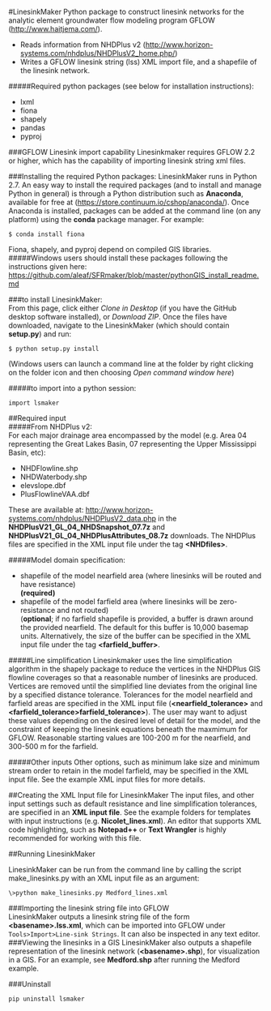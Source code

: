 #LinesinkMaker
Python package to construct linesink networks for the analytic element groundwater flow modeling
program GFLOW (<http://www.haitjema.com/>). 
  
* Reads information from NHDPlus v2 (<http://www.horizon-systems.com/nhdplus/NHDPlusV2_home.php/>)
* Writes a GFLOW linesink string (lss) XML import file, and a shapefile of the 
linesink network.

#####Required python packages (see below for installation instructions):  
* lxml
* fiona
* shapely
* pandas
* pyproj

  
###GFLOW Linesink import capability
Linesinkmaker requires GFLOW 2.2 or higher, which has the capability of importing linesink string xml files.

###Installing the required Python packages:
LinesinkMaker runs in Python 2.7. An easy way to install the required packages (and to install and manage Python in general) is through a Python distribution such as **Anaconda**, available for free at (<https://store.continuum.io/cshop/anaconda/>). Once Anaconda is installed, packages can be added at the command line (on any platform) using the **conda** package manager. For example: 
 
```
$ conda install fiona  
```
Fiona, shapely, and pyproj depend on compiled GIS libraries.
#####Windows users should install these packages following the instructions given here:
 <https://github.com/aleaf/SFRmaker/blob/master/pythonGIS_install_readme.md>

###to install LinesinkMaker:  
From this page, click either *Clone in Desktop* (if you have the GitHub desktop software installed), or *Download ZIP*. Once the files have downloaded, navigate to the LinesinkMaker (which should contain **setup.py**) and run:  

```
$ python setup.py install
```  
(Windows users can launch a command line at the folder by right clicking on the folder icon and then choosing *Open command window here*)  


#####to import into a python session:
```
import lsmaker
```



##Required input  
#####From NHDPlus v2:  
For each major drainage area encompassed by the model (e.g. Area 04 representing the Great Lakes Basin, 07 representing the Upper Mississippi Basin, etc):  

* NHDFlowline.shp  
* NHDWaterbody.shp  
* elevslope.dbf  
* PlusFlowlineVAA.dbf

These are available at: <http://www.horizon-systems.com/nhdplus/NHDPlusV2_data.php>  in the **NHDPlusV21_GL_04_NHDSnapshot_07.7z** and **NHDPlusV21_GL_04_NHDPlusAttributes_08.7z** 
downloads. The NHDPlus files are specified in the XML input file under the tag **\<NHDfiles\>**.

#####Model domain specification:  
* shapefile of the model nearfield area (where linesinks will be routed and have resistance)  
   **(required)**
* shapefile of the model farfield area (where linesinks will be zero-resistance and not routed)  
 (**optional**; if no farfield shapefile is provided, a buffer is drawn around the provided nearfield. The default for this buffer is 10,000 basemap units. Alternatively, the size of the buffer can be specified in the XML input file under the tag **\<farfield_buffer\>**.
 
#####Line simplification
Linesinkmaker uses the line simplification algorithm in the shapely package to reduce the vertices in the NHDPlus GIS flowline coverages so that a reasonable number of linesinks are produced. Vertices are removed until the simplified line deviates from the original line by a specified distance tolerance. Tolerances for the model nearfield and farfield areas are specified in the XML input file (**\<nearfield_tolerance\>** and **\<farfield_tolerance\>farfield_tolerance>**). The user may want to adjust these values depending on the desired level of detail for the model, and the constraint of keeping the linesink equations beneath the maxmimum for GFLOW. Reasonable starting values are 100-200 m for the nearfield, and 300-500 m for the farfield.

#####Other inputs
Other options, such as minimum lake size and minimum stream order to retain in the model farfield, may be specified in the XML input file. See the example XML input files for more details.


##Creating the XML Input file for LinesinkMaker
The input files, and other input settings such as default resistance and line simplification tolerances, are specified in an **XML input file**. See the example folders for templates with input instructions (e.g. **Nicolet_lines.xml**). An editor that supports XML code highlighting, such as **Notepad++** or **Text Wrangler** is highly recommended for working with this file. 



##Running LinesinkMaker

LinesinkMaker can be run from the command line by calling the script make_linesinks.py with an XML input file as an argument:

```
\>python make_linesinks.py Medford_lines.xml
```


###Importing the linesink string file into GFLOW  
LinesinkMaker outputs a linesink string file of the form **\<basename>.lss.xml**, which can be imported into GFLOW under ```Tools>Import>Line-sink Strings```. It can also be inspected in any text editor.  
###Viewing the linesinks in a GIS
LinesinkMaker also outputs a shapefile representation of the linesink network (**\<basename>.shp**), for visualization in a GIS. For an example, see **Medford.shp** after running the Medford example.

###Uninstall
```
pip uninstall lsmaker
```